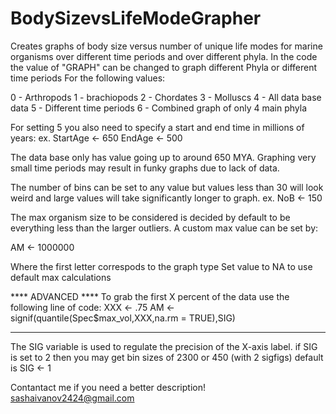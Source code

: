 # BodySizevsLifeModeGrapher
Creates graphs of body size versus number of unique life modes for marine organisms over different time periods and over different phyla.
In the code the value of "GRAPH" can be changed to graph different Phyla or different time periods
For the following values:

0 - Arthropods
1 - brachiopods
2 - Chordates
3 - Molluscs
4 - All data base data
5 - Different time periods
6 - Combined graph of only 4 main phyla

For setting 5 you also need to specify a start and end time in millions of years:
ex.
StartAge <- 650
EndAge <- 500

The data base only has value going up to around 650 MYA.
Graphing very small time periods may result in funky graphs due to lack of data.

The number of bins can be set to any value but values less than 30 will look weird and large values will take significantly longer to graph.
ex.
NoB <- 150

The max organism size to be considered is decided by default to be everything less than the larger outliers.
A custom max value can be set by:

AM <- 1000000

Where the first letter correspods to the graph type
Set value to NA to use default max calculations

**** ADVANCED ****
To grab the first X percent of the data use the following line of code:
XXX <- .75
AM <- signif(quantile(Spec$max_vol,XXX,na.rm = TRUE),SIG)
******************


The SIG variable is used to regulate the precision of the X-axis label.
if SIG is set to 2 then you may get bin sizes of 2300 or 450 (with 2 sigfigs)
default is SIG <- 1


Contantact me if you need a better description!
sashaivanov2424@gmail.com
